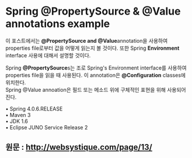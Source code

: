 Spring @PropertySource & @Value annotations example
====================================================
이 포스트에서는 **@PropertySource and @Value**annotation을 사용하여 properties file로부터 값을 어떻게 읽는지 볼 것이다.
또한 Spring **Environment** interface 사용에 대해서 설명할 것이다.

Spring **@PropertySource**s는 조로 Spring's Environment interface를 사용하여 properties file을 읽을 때 사용된다.
이 annotation은 **@Configuration** classes에 위치한다.<br>
Spring @Value annoation은 필드 또는 메소드 위에 구체적인 표현을 위해 사용되어 진다.
<br>

  • Spring 4.0.6.RELEASE<br>
  • Maven 3<br>
  • JDK 1.6<br>
  • Eclipse JUNO Service Release 2

원문 : http://websystique.com/page/13/
--------------------------------------